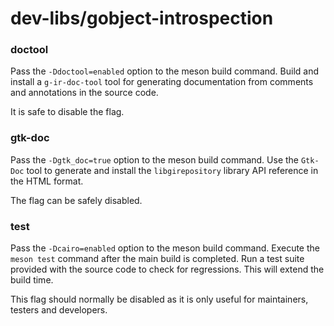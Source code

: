 # dev-libs/gobject-introspection

### doctool
Pass the `-Ddoctool=enabled` option to the meson build command. Build and install a `g-ir-doc-tool` tool for generating documentation from comments and annotations in the source code.

It is safe to disable the flag.

### gtk-doc
Pass the `-Dgtk_doc=true` option to the meson build command. Use the `Gtk-Doc` tool to generate and install the `libgirepository` library API reference in the HTML format.

The flag can be safely disabled.

### test
Pass the `-Dcairo=enabled` option to the meson build command. Execute the `meson test` command after the main build is completed. Run a test suite provided with the source code to check for regressions. This will extend the build time.

This flag should normally be disabled as it is only useful for maintainers, testers and developers.
